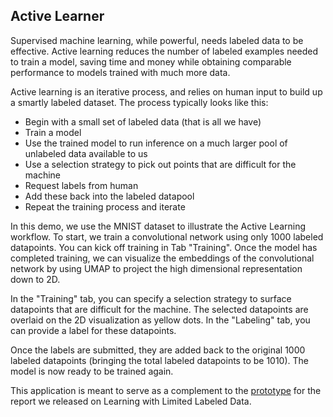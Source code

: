 ## Active Learner

Supervised machine learning, while powerful, needs labeled data to be
effective. Active learning reduces the number of labeled examples needed to
train a model, saving time and money while obtaining comparable performance to
models trained with much more data.


Active learning is an iterative process, and relies on human input to build up a
smartly labeled dataset. The process typically looks like this:

* Begin with a small set of labeled data (that is all we have)
* Train a model 
* Use the trained model to run inference on a much larger pool of unlabeled data available to us
* Use a selection strategy to pick out points that are difficult for the machine
* Request labels from human
* Add these back into the labeled datapool
* Repeat the training process and iterate


In this demo, we use the MNIST dataset to illustrate the Active Learning
workflow. To start, we train a convolutional network using only 1000 labeled
datapoints. You can kick off training in Tab "Training". Once the model has
completed training, we can visualize the embeddings of the convolutional network
by using UMAP to project the high dimensional representation down to 2D. 

In the "Training" tab, you can specify a selection strategy to surface
datapoints that are difficult for the machine. The selected datapoints are
overlaid on the 2D visualization as yellow dots. In the "Labeling" tab, you can
provide a label for these datapoints.

Once the labels are submitted, they are added back to the original 1000 labeled
datapoints (bringing the total labeled datapoints to be 1010). The model is now
ready to be trained again.

This application is meant to serve as a complement to the
[prototype](https://activelearner.fastforwardlabs.com/) for the report
we released on Learning with Limited Labeled Data.